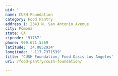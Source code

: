 ```yaml
---
uid: ''
name: CUSH Foundation
category: Food Pantry
address_1: 2343 N. San Antonio Avenue
city: Pomona
state: CA
zipcode: '91767'
phone: 909.621.5369
latitude: '34.0852934'
longitude: '-117.7371539'
title: 'CUSH Foundation, Food Oasis Los Angeles'
uri: /food-pantry/cush-foundation/

---
```

